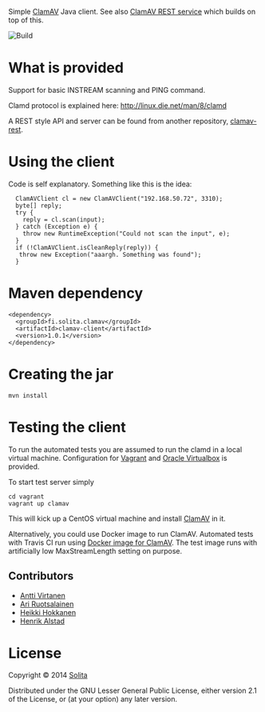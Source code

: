 Simple [ClamAV](http://www.clamav.net/) Java client. See also [ClamAV REST service](https://github.com/solita/clamav-rest) which builds on top of this.

![Build](https://github.com/UNC-Libraries/Carolina-Digital-Repository/workflows/DcrBuild/badge.svg)

# What is provided

Support for basic INSTREAM scanning and PING command. 

Clamd protocol is explained here:
http://linux.die.net/man/8/clamd

A REST style API and server can be found from another repository, [clamav-rest](https://github.com/solita/clamav-rest). 

# Using the client

Code is self explanatory. Something like this is the idea:

```
  ClamAVClient cl = new ClamAVClient("192.168.50.72", 3310);
  byte[] reply;
  try {
    reply = cl.scan(input);
  } catch (Exception e) {
    throw new RuntimeException("Could not scan the input", e);
  }
  if (!ClamAVClient.isCleanReply(reply)) {
   throw new Exception("aaargh. Something was found");
  }
```

# Maven dependency

```
<dependency>
  <groupId>fi.solita.clamav</groupId>
  <artifactId>clamav-client</artifactId>
  <version>1.0.1</version>
</dependency>
```

# Creating the jar

```
mvn install
```

# Testing the client

To run the automated tests you are assumed to run the clamd in a local virtual machine. 
Configuration for [Vagrant](http://www.vagrantup.com/) and [Oracle Virtualbox](https://www.virtualbox.org/) is provided.

To start test server simply

```
cd vagrant
vagrant up clamav
```

This will kick up a CentOS virtual machine and install [ClamAV](http://www.clamav.net/) in it.

Alternatively, you could use Docker image to run ClamAV. Automated tests with Travis CI run using [Docker image for ClamAV](https://hub.docker.com/r/lokori/clamav-java/). The test image runs with artificially low MaxStreamLength setting on purpose.

## Contributors

* [Antti Virtanen](https://github.com/lokori)
* [Ari Ruotsalainen](https://github.com/ruoat)
* [Heikki Hokkanen](https://github.com/hoxu)
* [Henrik Alstad](https://github.com/drogin)


# License

Copyright © 2014 [Solita](http://www.solita.fi)

Distributed under the GNU Lesser General Public License, either version 2.1 of the License, or 
(at your option) any later version.


